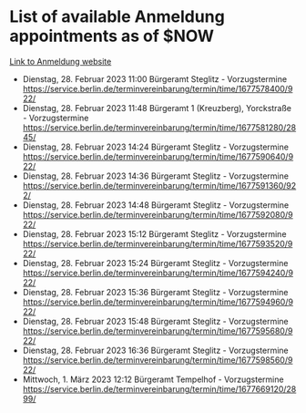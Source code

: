 # List of available Anmeldung appointments as of $NOW
[Link to Anmeldung website](https://service.berlin.de/terminvereinbarung/termin/tag.php?termin=1&anliegen[]=120686&dienstleisterlist=122210,122217,327316,122219,327312,122227,327314,122231,327346,122243,327348,122254,122252,329742,122260,329745,122262,329748,122271,327278,122273,327274,122277,327276,330436,122280,327294,122282,327290,122284,327292,122291,327270,122285,327266,122286,327264,122296,327268,150230,329760,122297,327286,122294,327284,122312,329763,122314,329775,122304,327330,122311,327334,122309,327332,317869,122281,327352,122279,329772,122283,122276,327324,122274,327326,122267,329766,122246,327318,122251,327320,122257,327322,122208,327298,122226,327300&herkunft=http%3A%2F%2Fservice.berlin.de%2Fdienstleistung%2F120686%2F)
- Dienstag, 28. Februar 2023 11:00 Bürgeramt Steglitz - Vorzugstermine https://service.berlin.de/terminvereinbarung/termin/time/1677578400/922/
- Dienstag, 28. Februar 2023 11:48 Bürgeramt 1 (Kreuzberg), Yorckstraße - Vorzugstermine https://service.berlin.de/terminvereinbarung/termin/time/1677581280/2845/
- Dienstag, 28. Februar 2023 14:24 Bürgeramt Steglitz - Vorzugstermine https://service.berlin.de/terminvereinbarung/termin/time/1677590640/922/
- Dienstag, 28. Februar 2023 14:36 Bürgeramt Steglitz - Vorzugstermine https://service.berlin.de/terminvereinbarung/termin/time/1677591360/922/
- Dienstag, 28. Februar 2023 14:48 Bürgeramt Steglitz - Vorzugstermine https://service.berlin.de/terminvereinbarung/termin/time/1677592080/922/
- Dienstag, 28. Februar 2023 15:12 Bürgeramt Steglitz - Vorzugstermine https://service.berlin.de/terminvereinbarung/termin/time/1677593520/922/
- Dienstag, 28. Februar 2023 15:24 Bürgeramt Steglitz - Vorzugstermine https://service.berlin.de/terminvereinbarung/termin/time/1677594240/922/
- Dienstag, 28. Februar 2023 15:36 Bürgeramt Steglitz - Vorzugstermine https://service.berlin.de/terminvereinbarung/termin/time/1677594960/922/
- Dienstag, 28. Februar 2023 15:48 Bürgeramt Steglitz - Vorzugstermine https://service.berlin.de/terminvereinbarung/termin/time/1677595680/922/
- Dienstag, 28. Februar 2023 16:36 Bürgeramt Steglitz - Vorzugstermine https://service.berlin.de/terminvereinbarung/termin/time/1677598560/922/
- Mittwoch, 1. März 2023 12:12 Bürgeramt Tempelhof - Vorzugstermine https://service.berlin.de/terminvereinbarung/termin/time/1677669120/2899/
